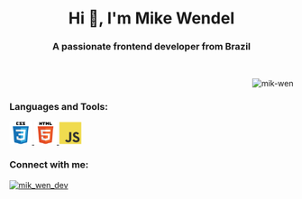 <h1 align="center">Hi 👋, I'm Mike Wendel</h1>
<h3 align="center">A passionate frontend developer from Brazil</h3>

<br>

<p>&nbsp;<img align="right" src="https://github-readme-stats.vercel.app/api?username=mik-wen&show_icons=true&theme=dracula&title_color=fee38d&text_color=e0e0e0&bg_color=282828&locale=en" alt="mik-wen" /></p>

<h3 align="left">Languages and Tools:</h3>
<p align="left"> <a href="https://www.w3schools.com/css/" target="_blank" rel="noreferrer"> <img src="https://raw.githubusercontent.com/devicons/devicon/master/icons/css3/css3-original-wordmark.svg" alt="css3" width="40" height="40"/> </a> <a href="https://www.w3.org/html/" target="_blank" rel="noreferrer"> <img src="https://raw.githubusercontent.com/devicons/devicon/master/icons/html5/html5-original-wordmark.svg" alt="html5" width="40" height="40"/> </a> <a href="https://developer.mozilla.org/en-US/docs/Web/JavaScript" target="_blank" rel="noreferrer"> <img src="https://raw.githubusercontent.com/devicons/devicon/master/icons/javascript/javascript-original.svg" alt="javascript" width="40" height="40"/> </a> </p>

<h3 align="left">Connect with me:</h3>
<p align="left">
<a href="https://instagram.com/mik_wen_dev" target="blank"><img align="center" src="https://raw.githubusercontent.com/rahuldkjain/github-profile-readme-generator/master/src/images/icons/Social/instagram.svg" alt="mik_wen_dev" height="30" width="40" /></a>
</p>
